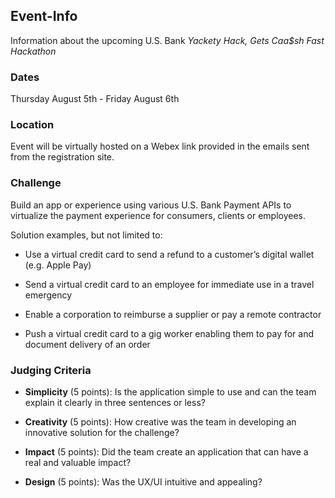 ## Event-Info
Information about the upcoming U.S. Bank *Yackety Hack, Gets Caa$sh Fast Hackathon*

### Dates
Thursday August 5th - Friday August 6th


### Location

Event will be virtually hosted on a Webex link provided in the emails sent from the registration site.


### Challenge
Build an app or experience using various U.S. Bank Payment APIs to virtualize the payment experience for consumers, clients or employees.

Solution examples, but not limited to:

- Use a virtual credit card to send a refund to a customer’s digital wallet (e.g. Apple Pay)

- Send a virtual credit card to an employee for immediate use in a travel emergency

- Enable a corporation to reimburse a supplier or pay a remote contractor

- Push a virtual credit card to a gig worker enabling them to pay for and document delivery of an order

### Judging Criteria
- **Simplicity** (5 points): Is the application simple to use and can the team explain it clearly in three sentences or less?

- **Creativity** (5 points): How creative was the team in developing an innovative solution for the challenge?

- **Impact** (5 points): Did the team create an application that can have a real and valuable impact?

- **Design** (5 points): Was the UX/UI intuitive and appealing?
